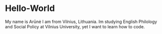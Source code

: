 # Hello-World


My name is Arūnė I am from Vilnius, Lithuania. Im studying English Philology and Social Policy at Vilnius University, yet I want to learn how to code.
